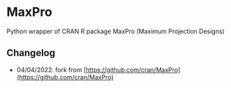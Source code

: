 # MaxPro
Python wrapper of CRAN R package MaxPro (Maximum Projection Designs)

## Changelog
- 04/04/2022: fork from [https://github.com/cran/MaxPro](https://github.com/cran/MaxPro)
